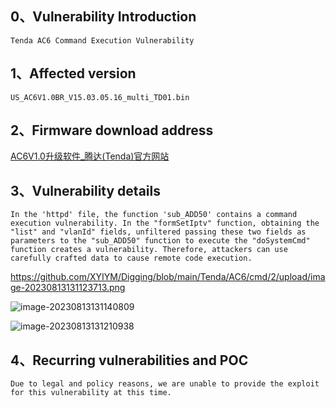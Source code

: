 ## **0、Vulnerability Introduction**

```
Tenda AC6 Command Execution Vulnerability
```

## **1、Affected version**

```
US_AC6V1.0BR_V15.03.05.16_multi_TD01.bin
```

## **2、Firmware download address**

[AC6V1.0升级软件_腾达(Tenda)官方网站](https://www.tenda.com.cn/download/detail-2661.html)

## **3、Vulnerability details**

```
In the 'httpd' file, the function 'sub_ADD50' contains a command execution vulnerability. In the "formSetIptv" function, obtaining the "list" and "vlanId" fields, unfiltered passing these two fields as parameters to the "sub_ADD50" function to execute the "doSystemCmd" function creates a vulnerability. Therefore, attackers can use carefully crafted data to cause remote code execution.
```

https://github.com/XYIYM/Digging/blob/main/Tenda/AC6/cmd/2/upload/image-20230813131123713.png

![image-20230813131140809]([upload\image-20230813131140809.png](https://github.com/XYIYM/Digging/blob/main/Tenda/AC6/cmd/2/upload/image-20230813131123713.png))

![image-20230813131210938]([upload\image-20230813131210938.png](https://github.com/XYIYM/Digging/blob/main/Tenda/AC6/cmd/2/upload/image-20230813131123713.png))

## **4、Recurring vulnerabilities and POC**

```
Due to legal and policy reasons, we are unable to provide the exploit for this vulnerability at this time.
```

